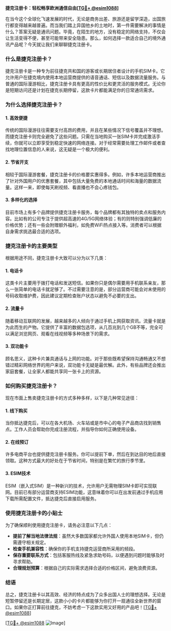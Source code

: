 **捷克注册卡：轻松畅享欧洲通信自由[[TG💪+ @esim1088](https://t.me/s/esim1088)]**

在当今这个全球化飞速发展的时代，无论是商务出差、旅游还是留学深造，出国旅行都变得越来越普遍。而当我们踏上异国他乡的土地时，第一件需要解决的事情是什么？答案无疑是通讯问题。毕竟，在陌生的地方，没有稳定的网络支持，不仅会让生活变得不便，甚至可能带来安全隐患。那么，如何选择一款适合自己的境外通讯产品呢？今天就让我们来聊聊捷克注册卡。

### **什么是捷克注册卡？**

捷克注册卡是一种专为前往捷克共和国的游客或长期居住者设计的手机SIM卡。它允许用户在捷克境内使用本地运营商提供的语音通话、短信以及数据流量服务。与普通的国际漫游相比，捷克注册卡具有更高的性价比和更灵活的服务模式。无论你是短期访问还是计划在捷克长期停留，这款卡片都能满足你的日常通讯需求。

### **为什么选择捷克注册卡？**

#### **1. 高效便捷**
传统的国际漫游往往需要支付高昂的费用，并且在某些情况下信号覆盖并不理想。而捷克注册卡则完全避免了这些问题。只需在当地购买一张SIM卡并完成激活手续，你就可以立即享受到稳定快速的网络连接。对于经常需要处理工作邮件或者查找地理位置信息的人来说，这无疑是一个极大的便利。

#### **2. 节省开支**
相较于国际漫游套餐，捷克注册卡的价格要实惠得多。例如，许多本地运营商推出了针对外国用户的优惠套餐，其中包括大量免费的本地通话时间和海量的数据流量。这样一来，即使每天刷视频、看直播也不会心疼钱包。

#### **3. 多样化的选择**
目前市场上有多个品牌提供捷克注册卡服务，每个品牌都有其独特的卖点和服务内容。比如有的公司专注于提供超高速的4G/5G网络体验；有的则特别强调低廉的价格优势；还有一些会附赠额外福利，如免费WiFi热点接入等。消费者可以根据自身需求挑选最合适的选项。

### **捷克注册卡的主要类型**

根据用途不同，捷克注册卡大致可以分为以下几类：

#### **1. 电话卡**
这类卡片主要用于拨打电话和发送短信。如果你只是偶尔需要用手机联系亲友，那么一张简单的电话卡就足够了。不过需要注意的是，部分运营商可能会对未使用的号码收取维护费，因此建议定期检查账户状态以避免不必要的支出。

#### **2. 流量卡**
随着移动互联网的发展，越来越多的人倾向于通过手机上网获取资讯。流量卡就是为此而生的产物。它提供了丰富的数据包选项，从几百兆到几个GB不等，完全可以满足浏览网页、观看在线视频等多种场景下的需求。

#### **3. 双功能卡**
顾名思义，这种卡片兼具通话与上网的功能。对于那些既希望保持沟通畅通又不想错过精彩网络世界的用户来说，双功能卡无疑是最优解。此外，有些品牌还会推出家庭套餐，让全家人都能共享同一张卡上的资源。

### **如何购买捷克注册卡？**

现在市面上售卖捷克注册卡的方式多种多样，以下是几种常见途径：

#### **1. 线下购买**
当你抵达捷克后，可以在各大机场、火车站或是市中心的电子产品商店找到销售点。工作人员会帮助你完成注册流程，并指导你如何正确使用设备。

#### **2. 在线预订**
许多电商平台也提供捷克注册卡服务。你可以提前下单，然后在到达目的地后直接领取。这种方式最大的好处在于节省时间，特别是在繁忙的旅行季节里。

#### **3. ESIM技术**
ESIM（嵌入式SIM）是一种新兴的技术，允许用户无需物理SIM卡即可实现联网。目前已有部分运营商支持ESIM功能，这意味着你可以在出发前通过手机应用下载所需配置文件，抵达捷克后直接启用服务。

### **使用捷克注册卡的小贴士**

为了确保顺利使用捷克注册卡，请务必注意以下几点：

- **提前了解当地法律法规**：虽然大多数国家都允许外国人使用本地SIM卡，但仍需遵守相关规定。
- **检查手机兼容性**：确保你的手机支持捷克运营商所采用的频段。
- **保存重要联系方式**：包括客服热线及紧急求助号码，以便遇到问题时能够及时寻求帮助。
- **合理规划预算**：根据自己的实际需求选择合适的价格区间，避免浪费资源。

### **结语**

总之，捷克注册卡以其高效、经济的特点成为了众多出国人士的理想选择。无论是短暂停留还是长期定居，这款小小的卡片都能够为你打开一扇通往全新世界的窗口。如果你正打算前往捷克，不妨考虑一下这款实用又好用的产品吧！[[TG💪+ @esim1088](https://t.me/s/esim1088)]

[[TG💪+ @esim1088](https://t.me/s/esim1088) ![Image](https://i.postimg.cc/4NQfJmqS/Snipaste-2025-05-13-00-14-12.png)]
